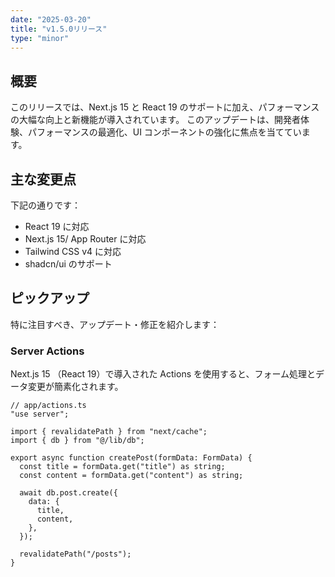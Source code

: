 ```yaml
---
date: "2025-03-20"
title: "v1.5.0リリース"
type: "minor"
---
```

 
## 概要
 
このリリースでは、Next.js 15 と React 19 のサポートに加え、パフォーマンスの大幅な向上と新機能が導入されています。
このアップデートは、開発者体験、パフォーマンスの最適化、UI コンポーネントの強化に焦点を当てています。
 
## 主な変更点
 
下記の通りです：
 
- React 19 に対応
- Next.js 15/ App Router に対応
- Tailwind CSS v4 に対応
- shadcn/ui のサポート
 
## ピックアップ
 
特に注目すべき、アップデート・修正を紹介します：
 
### Server Actions
 
Next.js 15 （React 19）で導入された Actions を使用すると、フォーム処理とデータ変更が簡素化されます。
 
```tsx
// app/actions.ts
"use server";
 
import { revalidatePath } from "next/cache";
import { db } from "@/lib/db";
 
export async function createPost(formData: FormData) {
  const title = formData.get("title") as string;
  const content = formData.get("content") as string;
 
  await db.post.create({
    data: {
      title,
      content,
    },
  });
 
  revalidatePath("/posts");
}
```